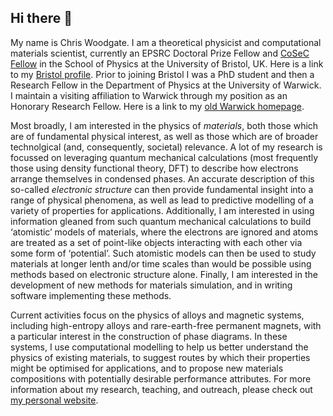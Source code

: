 ## Hi there 👋

My name is Chris Woodgate. I am a theoretical physicist and computational materials scientist, currently an EPSRC Doctoral Prize Fellow and [CoSeC Fellow](https://www.sc.stfc.ac.uk/programmes/cosec/) in the School of Physics at the University of Bristol, UK. Here is a link to my [Bristol profile](https://research-information.bris.ac.uk/en/persons/christopher-d-woodgate). Prior to joining Bristol I was a PhD student and then a Research Fellow in the Department of Physics at the University of Warwick. I maintain a visiting affiliation to Warwick through my position as an Honorary Research Fellow. Here is a link to my [old Warwick homepage](https://warwick.ac.uk/fac/sci/hetsys/people/studentscohort1/woodgate/).

Most broadly, I am interested in the physics of _materials_, both those which are of fundamental physical interest, as well as those which are of broader technolgical (and, consequently, societal) relevance. A lot of my research is focussed on leveraging quantum mechanical calculations (most frequently those using density functional theory, DFT) to describe how electrons arrange themselves in condensed phases. An accurate description of this so-called _electronic structure_ can then provide fundamental insight into a range of physical phenomena, as well as lead to predictive modelling of a variety of properties for applications. Additionally, I am interested in using information gleaned from such quantum mechanical calculations to build ‘atomistic’ models of materials, where the electrons are ignored and atoms are treated as a set of point-like objects interacting with each other via some form of ‘potential’. Such atomistic models can then be used to study materials at longer lenth and/or time scales than would be possible using methods based on electronic structure alone. Finally, I am interested in the development of new methods for materials simulation, and in writing software implementing these methods.

Current activities focus on the physics of alloys and magnetic systems, including high-entropy alloys and rare-earth-free permanent magnets, with a particular interest in the construction of phase diagrams. In these systems, I use computational modelling to help us better understand the physics of existing materials, to suggest routes by which their properties might be optimised for applications, and to propose new materials compositions with potentially desirable performance attributes. For more information about my research, teaching, and outreach, please check out [my personal website](https://chriswoodgate.github.io).

<!--
**ChrisWoodgate/ChrisWoodgate** is a ✨ _special_ ✨ repository because its `README.md` (this file) appears on your GitHub profile.

Here are some ideas to get you started:

- 🔭 I’m currently working on ...
- 🌱 I’m currently learning ...
- 👯 I’m looking to collaborate on ...
- 🤔 I’m looking for help with ...
- 💬 Ask me about ...
- 📫 How to reach me: ...
- 😄 Pronouns: ...
- ⚡ Fun fact: ...
-->
